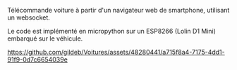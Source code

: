 Télécommande voiture à partir d'un navigateur web de smartphone, utilisant un websocket.

Le code est implémenté en micropython sur un ESP8266 (Lolin D1 Mini) embarqué sur le véhicule.

https://github.com/gildeb/Voitures/assets/48280441/a715f8a4-7175-4dd1-91f9-0d7c6654039e

